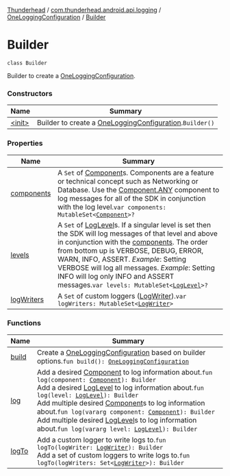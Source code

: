 [Thunderhead](../../../index.md) / [com.thunderhead.android.api.logging](../../index.md) / [OneLoggingConfiguration](../index.md) / [Builder](./index.md)

# Builder

`class Builder`

Builder to create a [OneLoggingConfiguration](../index.md).

### Constructors

| Name | Summary |
|---|---|
| [&lt;init&gt;](-init-.md) | Builder to create a [OneLoggingConfiguration](../index.md).`Builder()` |

### Properties

| Name | Summary |
|---|---|
| [components](components.md) | A `Set` of [Component](../../-component/index.md)s. Components are a feature or technical concept such as Networking or Database. Use the [Component.ANY](../../-component/-a-n-y.md) component to log messages for all of the SDK in conjunction with the log level.`var components: MutableSet<`[`Component`](../../-component/index.md)`>?` |
| [levels](levels.md) | A `Set` of [LogLevel](../../-log-level/index.md)s. If a singular level is set then the SDK will log messages of that level and above in conjunction with the [components](components.md). The order from bottom up is VERBOSE, DEBUG, ERROR, WARN, INFO, ASSERT. *Example*: Setting VERBOSE will log all messages. *Example*: Setting INFO will log only INFO and ASSERT messages.`var levels: MutableSet<`[`LogLevel`](../../-log-level/index.md)`>?` |
| [logWriters](log-writers.md) | A `Set` of custom loggers ([LogWriter](../../-log-writer/index.md)).`var logWriters: MutableSet<`[`LogWriter`](../../-log-writer/index.md)`>` |

### Functions

| Name | Summary |
|---|---|
| [build](build.md) | Create a [OneLoggingConfiguration](../index.md) based on builder options.`fun build(): `[`OneLoggingConfiguration`](../index.md) |
| [log](log.md) | Add a desired [Component](../../-component/index.md) to log information about.`fun log(component: `[`Component`](../../-component/index.md)`): Builder`<br>Add a desired [LogLevel](../../-log-level/index.md) to log information about.`fun log(level: `[`LogLevel`](../../-log-level/index.md)`): Builder`<br>Add multiple desired [Component](../../-component/index.md)s to log information about.`fun log(vararg component: `[`Component`](../../-component/index.md)`): Builder`<br>Add multiple desired [LogLevel](../../-log-level/index.md)s to log information about.`fun log(vararg level: `[`LogLevel`](../../-log-level/index.md)`): Builder` |
| [logTo](log-to.md) | Add a custom logger to write logs to.`fun logTo(logWriter: `[`LogWriter`](../../-log-writer/index.md)`): Builder`<br>Add a set of custom loggers to write logs to.`fun logTo(logWriters: Set<`[`LogWriter`](../../-log-writer/index.md)`>): Builder` |
